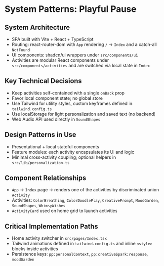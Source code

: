 # System Patterns: Playful Pause

## System Architecture
- SPA built with Vite + React + TypeScript
- Routing: react-router-dom with `App` rendering `/` → `Index` and a catch-all `NotFound`
- UI components: shadcn/ui wrappers under `src/components/ui`
- Activities are modular React components under `src/components/activities` and are switched via local state in `Index`

## Key Technical Decisions
- Keep activities self-contained with a single `onBack` prop
- Favor local component state; no global store
- Use Tailwind for utility styles, custom keyframes defined in `tailwind.config.ts`
- Use localStorage for light personalization and saved text (no backend)
- Web Audio API used directly in `SoundShapes`

## Design Patterns in Use
- Presentational + local stateful components
- Feature modules: each activity encapsulates its UI and logic
- Minimal cross-activity coupling; optional helpers in `src/lib/personalization.ts`

## Component Relationships
- `App` → `Index` page → renders one of the activities by discriminated union `Activity`
- Activities: `ColorBreathing`, `ColorDoodlePlay`, `CreativePrompt`, `MoodGarden`, `SoundShapes`, `WhimsyWishes`
- `ActivityCard` used on home grid to launch activities

## Critical Implementation Paths
- Home activity switcher in `src/pages/Index.tsx`
- Tailwind animations defined in `tailwind.config.ts` and inline `<style>` blocks inside activities
- Persistence keys: `pp:personalContext`, `pp:creativeSpark:response`, `moodGarden`
